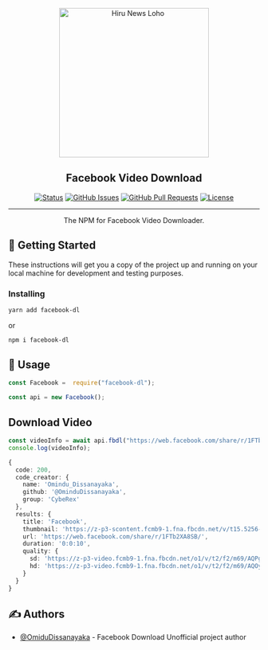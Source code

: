 <p align="center">
  <a href="https://www.facebook.com/" rel="noopener">
 <img width=300px src="https://i.ibb.co/SDT4Ks9W/facebook-76536-1280.png" alt="Hiru News Loho"></a>
</p>

<h2 align="center">Facebook Video Download</h2>

<div align="center">

[![Status](https://img.shields.io/badge/status-active-success.svg)]()
[![GitHub Issues](https://img.shields.io/github/issues/OminduDissanayaka/facebook-dl.svg)](https://github.com/OminduDissanayaka/facebook-dl/issues)
[![GitHub Pull Requests](https://img.shields.io/github/issues-pr/OminduDissanayaka/facebook-dl.svg)](https://github.com/OminduDissanayaka/facebook-dl/pulls)
[![License](https://img.shields.io/badge/license-GNU-blue.svg)](/LICENSE)

</div>

---

<p align="center"> The NPM for Facebook Video Downloader.

</p>


## 🏁 Getting Started <a name = "getting_started"></a>

These instructions will get you a copy of the project up and running on your local machine for development and testing purposes.

### Installing


```sh
yarn add facebook-dl
```

or

```sh
npm i facebook-dl
```

## 🎈 Usage <a name="usage"></a>

```ts
const Facebook =  require("facebook-dl");

const api = new Facebook();
```
## Download Video
```ts
const videoInfo = await api.fbdl("https://web.facebook.com/share/r/1FTb2XA8SB/");
console.log(videoInfo);
```


```ts
{
  code: 200,
  code_creator: {
    name: 'Omindu_Dissanayaka',
    github: '@OminduDissanayaka',
    group: 'CybeRex'
  },
  results: {
    title: 'Facebook',
    thumbnail: 'https://z-p3-scontent.fcmb9-1.fna.fbcdn.net/v/t15.5256-10/455258170_851107816625914_5329062214009062644_n.jpg?stp=dst-jpg_s960x960_tt6&_nc_cat=106&ccb=1-7&_nc_sid=83a10b&_nc_ohc=VDFj7V85TkMQ7kNvgHORiGf&_nc_oc=AdgCRomBKHksBXjKc-Oz4TAa7kqj-NVJhXAyocSivnbS7HUjaXB5klLRPnHLQ9Uy2x0&_nc_zt=23&_nc_ht=z-p3-scontent.fcmb9-1.fna&_nc_gid=A_fTrEcefl8ls1zPhrLcBCm&oh=00_AYAlnrRnNa8bp4iqqNS7i7zPwQVfq_M973O0NNLf8WSHwg&oe=67CBA628',
    url: 'https://web.facebook.com/share/r/1FTb2XA8SB/',
    duration: '0:0:10',
    quality: {
      sd: 'https://z-p3-video.fcmb9-1.fna.fbcdn.net/o1/v/t2/f2/m69/AQPg-GdY_mwDd0dJXy0OrK071fkM5sC-8KI4gfX4-twPlepvwy22b0XsdvU7MwYiLPbVSU6U9vwrFUFWlzfPvFll.mp4?strext=1&_nc_cat=108&_nc_oc=AdgCwOp8-7pPTnFjRgiIqeNc3gNcuGAEt4U7L5DRPqCPEwA0Ml3vQ0dOldJcDmLPVHU&_nc_sid=8bf8fe&_nc_ht=z-p3-video.fcmb9-1.fna.fbcdn.net&_nc_ohc=KkjjFbrX5RYQ7kNvgEjZM7h&efg=eyJ2ZW5jb2RlX3RhZyI6Inhwdl9wcm9ncmVzc2l2ZS5GQUNFQk9PSy4uQzMuMzYwLnN2ZV9zZCIsInhwdl9hc3NldF9pZCI6MTA1NTQ0OTU0NjI1NDc2NCwidXJsZ2VuX3NvdXJjZSI6Ind3dyJ9&ccb=17-1&_nc_zt=28&oh=00_AYBkdb4C-90akuu_o0xZ6dHCWs-1LUHn-QztuhKru6DstA&oe=67CBA4AA',
      hd: 'https://z-p3-video.fcmb9-1.fna.fbcdn.net/o1/v/t2/f2/m69/AQOy4GM5ZZqrhHyc881fpDgzXh1Tl5olFpOoQL6D5dEqfdqrdu2U2ees9BABdjQEgyHfam0OUqhoC610DWKwSNA4.mp4?efg=eyJ4cHZfYXNzZXRfaWQiOjEwNTU0NDk1NDYyNTQ3NjQsInZlbmNvZGVfdGFnIjoieHB2X3Byb2dyZXNzaXZlLkZBQ0VCT09LLi5DMy43MjAuZGFzaF9oMjY0LWJhc2ljLWdlbjJfNzIwcCJ9&_nc_ht=z-p3-video.fcmb9-1.fna.fbcdn.net&_nc_cat=105&strext=1&vs=61a08e7c14a128f5&_nc_vs=HBksFQIYOnBhc3N0aHJvdWdoX2V2ZXJzdG9yZS9HS3FtWVJ5aTQ1YmJRU2dDQUh3RUlWcjNXMDBrYm1kakFBQUYVAALIAQAVAhg6cGFzc3Rocm91Z2hfZXZlcnN0b3JlL0dDbi1JQnNaYTVrZUZGVU5BTVF1WC1pVGZZbEdidjRHQUFBRhUCAsgBACgAGAAbAogHdXNlX29pbAExEnByb2dyZXNzaXZlX3JlY2lwZQExFQAAJtimw_Sf-98DFQIoAkMzLBdAJbtkWhysCBgZZGFzaF9oMjY0LWJhc2ljLWdlbjJfNzIwcBEAdQIA&ccb=9-4&oh=00_AYBZmdzCqA0As9qdgCTejpuiqUbqmEw9cmP3Y74zj3T4vA&oe=67C7AA85&_nc_sid=1d576d&_nc_zt=28'
    }
  }
}
```
## ✍️ Authors <a name = "authors"></a>

- [@OmiduDissanayaka](https://github.com/OminduDissanayaka/facebook-dl) - Facebook Download Unofficial project author